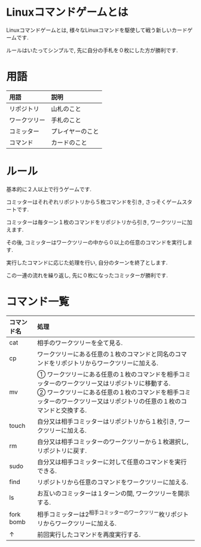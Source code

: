 # Linuxコマンドゲームとは
Linuxコマンドゲームとは, 様々なLinuxコマンドを駆使して戦う新しいカードゲームです.

ルールはいたってシンプルで, 先に自分の手札を０枚にした方が勝利です.

# 用語

|用語|説明|
|:--|:--|
|リポジトリ|山札のこと|
|ワークツリー|手札のこと|
|コミッター|プレイヤーのこと|
|コマンド|カードのこと|

# ルール
基本的に２人以上で行うゲームです.

コミッターはそれぞれリポジトリから５枚コマンドを引き, さっそくゲームスタートです.

コミッターは毎ターン１枚のコマンドをリポジトリから引き, ワークツリーに加えます.

その後, コミッターはワークツリーの中から０以上の任意のコマンドを実行します.

実行したコマンドに応じた処理を行い, 自分のターンを終了とします.

この一連の流れを繰り返し, 先に０枚になったコミッターが勝利です.

# コマンド一覧

|コマンド名|処理|
|:--|:--|
|cat|相手のワークツリーを全て見る.|
|cp|ワークツリーにある任意の１枚のコマンドと同名のコマンドをリポジトリからワークツリーに加える.|
|mv|① ワークツリーにある任意の１枚のコマンドを相手コミッターのワークツリー又はリポジトリに移動する.<br>② ワークツリーにある任意の１枚のコマンドを相手コミッターのワークツリー又はリポジトリの任意の１枚のコマンドと交換する.|
|touch|自分又は相手コミッターはリポジトリから１枚引き, ワークツリーに加える.|
|rm|自分又は相手コミッターのワークツリーから１枚選択し, リポジトリに戻す.|
|sudo|自分又は相手コミッターに対して任意のコマンドを実行できる.|
|find|リポジトリから任意のコマンドをワークツリーに加える.|
|ls|お互いのコミッターは１ターンの間, ワークツリーを開示する.|
|fork bomb|相手コミッターは2<sup>相手コミッターのワークツリー</sup>枚リポジトリからワークツリーに加える.|
|↑|前回実行したコマンドを再度実行する.|
